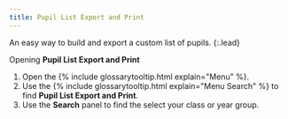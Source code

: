 ```yaml
---
title: Pupil List Export and Print
---
```


An easy way to build and export a custom list of pupils.
{:.lead}

Opening **Pupil List Export and Print**

1. Open the {% include glossarytooltip.html explain="Menu" %}.
2. Use the {% include glossarytooltip.html explain="Menu Search" %} to find **Pupil List Export and Print**.
3. Use the **Search** panel to find the select your class or year group.
